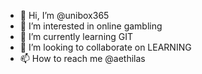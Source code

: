 - 👋 Hi, I’m @unibox365
- 👀 I’m interested in online gambling 
- 🌱 I’m currently learning GIT
- 💞️ I’m looking to collaborate on LEARNING
- 📫 How to reach me @aethilas 

<!---
unibox365/unibox365 is a ✨ special ✨ repository because its `README.md` (this file) appears on your GitHub profile.
You can click the Preview link to take a look at your changes.
--->
